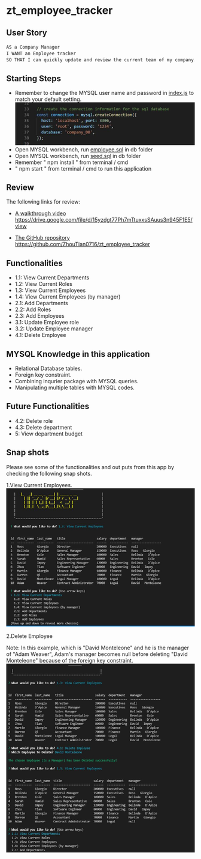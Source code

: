 # zt_employee_tracker

## User Story

```md
AS a Company Manager
I WANT an Employee tracker
SO THAT I can quickly update and review the current team of my company.
```
## Starting Steps
* Remember to change the MYSQL user name and password in  [index.js](./index.js) to match your default setting.
![MYSQL Setting](./assets/img/3.JPG)
* Open MYSQL workbench, run [employee.sql](./db/employee.sql) in db folder
* Open MYSQL workbench, run [seed.sql](./db/seed.sql) in db folder
* Remember " npm install " from terminal / cmd
* " npm start " from terminal / cmd to run this application

## Review

The following links for review:

* [A walkthrough video](https://drive.google.com/file/d/15yzdgt77Ph7mTtuxxsSAuus3n945F1E5/view) 
https://drive.google.com/file/d/15yzdgt77Ph7mTtuxxsSAuus3n945F1E5/view

* [The GitHub repository](https://github.com/ZhouTian0716/zt_employee_tracker)
https://github.com/ZhouTian0716/zt_employee_tracker

## Functionalities
* 1.1: View Current Departments
* 1.2: View Current Roles
* 1.3: View Current Employees
* 1.4: View Current Employees (by manager)
* 2.1: Add Departments
* 2.2: Add Roles
* 2.3: Add Employees
* 3.1: Update Employee role
* 3.2: Update Employee manager
* 4.1: Delete Employee

## MYSQL Knowledge in this application
* Relational Database tables.
* Foreign key constraint.
* Combining inqurier package with MYSQL queries.
* Manipulating multiple tables with MYSQL codes.

## Future Functionalities
* 4.2: Delete role
* 4.3: Delete department
* 5: View department budget

## Snap shots

Please see some of the functionalities and out puts from this app by checking the following snap shots.

1.View Current Employees.
![landing page](./assets/img/1.JPG)

2.Delete Employee

Note: In this example, which is "David Monteleone" and he is the manager of "Adam Weaver", Adam's manager becomes null before deleting "David Monteleone" because of the foreign key constraint. 
![landing page](./assets/img/2.JPG)



